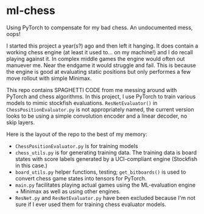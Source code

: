 # ml-chess
Using PyTorch to compensate for my bad chess. An undocumented mess, oops!

I started this project a year(s?) ago and then left it hanging. It does contain a working chess engine (at least it used to... on my machine!) and I do recall playing against it. In complex middle games the engine would often out manuever me. Near the endgame it would struggle and fail. This is because the engine is good at evaluating static positions but only performes a few move rollout with simple Minimax.

This repo contains SPAGHETTI CODE from me messing around with PyTorch and chess algorithms. In this project, I use PyTorch to train various models to mimic stockfish evaluations. `ResNetEvaluator()` in `ChessPositionEvaluator.py` is not appropriately named, the current version looks to be using a simple convolution encoder and a linear decoder, no skip layers.

Here is the layout of the repo to the best of my memory:
 - `ChessPositionEvaluator.py` is for training models
 - `chess_utils.py` is for generating training data. The training data is board states with score labels generated by a UCI-compliant engine (Stockfish in this case.)
 - `board_utils.py` helper functions, testing; `get_bitboards()` is used to convert chess game states into tensors for PyTorch.
 - `main.py` facilitates playing actual games using the ML-evaluation engine + Minimax as well as using other engines.
 - `ResNet.py` and `ResNetEvaluator.py` have been excluded because I'm not sure if I ever used them for training chess evaluator models.
